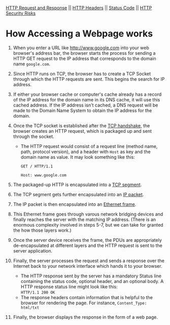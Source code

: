 [HTTP Request and Response](http_request_n_response.md) || [HTTP Headers](http_headers.md) || [Status Code](status_code.md) || [HTTP Security Risks](http_security_risks.md)

# How Accessing a Webpage works

1. When you enter a URL like http://www.google.com into your web browser's address bar, the browser starts the process for sending a HTTP GET request to the IP address that corresponds to the domain name `google.com`.
2. Since HTTP runs on TCP, the browser has to create a TCP Socket through which the HTTP requests are sent. This begins the search for IP address. 
3.  If either your browser cache or computer's cache already has a record of the IP address for the domain name in its DNS cache, it will use this cached address. If the IP address isn't cached, a DNS request will be made to the Domain Name System to obtain the IP address for the domain. 
4. Once the TCP socket is established after the [TCP handshake](tcp_handshake.md), the browser creates an HTTP request, which is packaged up and sent through the socket.
   * The HTTP request would consist of a request line (method name, path, protocol version), and a header with `Host` as key and the domain name as value. It may look something like this:

      `GET / HTTP/1.1` 

      `Host: www.google.com`

5. The packaged-up HTTP is encapsulated into a [TCP segment](transport_layer.md).
6. The TCP segment gets further encapsulated into an [IP packet](internet_protocol.md). 
7. The IP packet is then encapsulated into an [Ethernet frame](ethernet.md).
8. This Ethernet frame goes through varous network bridging devices and finally reaches the server with the matching IP address. 
      (There is an enormous complexity involved in steps 5-7, but we can take for granted the how those layers work.)
9. Once the server device receives the frame, the PDUs are appropriately de-encapsulated at different layers and the HTTP request is sent to the server application.
10. Finally, the server processes the request and sends a response over the Internet back to your network interface which hands it to your browser.
      * The HTTP response sent by the server has a mandatory Status line containing the status code, optional header, and an optional body. A HTTP response status line might look like this:\
            `HTTP/1.1 200 OK`
      * The response headers contain information that is helpful to the browser for rendering the page. For instance, `Content_Type: html/txt`
11. Finally, the browser displays the response in the form of a web page.
